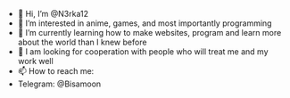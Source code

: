 - 👋 Hi, I’m @N3rka12
- 👀 I’m interested in anime, games, and most importantly programming
- 🌱 I’m currently learning how to make websites, program and learn more about the world than I knew before
- 💞️ I am looking for cooperation with people who will treat me and my work well
- 📫 How to reach me:
- Telegram: @Bisamoon

<!---
N3rka12/N3rka12 is a ✨ special ✨ repository because its `README.md` (this file) appears on your GitHub profile.
You can click the Preview link to take a look at your changes.
--->
